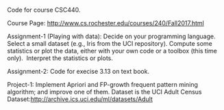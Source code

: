 Code for course CSC440.

Course Page: http://www.cs.rochester.edu/courses/240/Fall2017.html


Assignment-1 (Playing with data):
Decide on your programming language.
Select a small dataset (e.g., Iris from the UCI repository).
Compute some statistics or plot the data, either with your own code or a toolbox (this time only). 
Interpret the statistics or plots.

Assignment-2:
Code for execise 3.13 on text book.

Project-1:
Implement Apriori and FP-growth frequent pattern mining algorithm; and improve one of them. Dataset is the UCI Adult Census Dataset:http://archive.ics.uci.edu/ml/datasets/Adult
